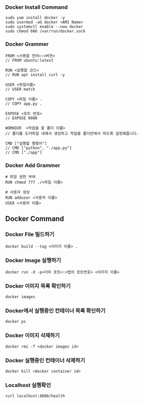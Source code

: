 ### Docker Install Command

```
sudo yum install docker -y
sudo usermod -aG docker <AMI Name>
sudo systemctl enable --now docker
sudo chmod 666 /var/run/docker.sock
```


### Docker Grammer
```
FROM <사용할 언어>:<버전>
// FROM ubuntu:latest

RUN <실행할 코드>
// RUN apt install curl -y

USER <파일이름>
// USER match

COPY <파일 이름> .
// COPY app.py .

EXPOSE <포트 번호>
// EXPOSE 8080

WORKDIR  <작업을 할 폴더 이름> 
// 폴더를 도커파일 내에서 생성하고 작업을 폴더안에서 하도록 설정해줍니다.

CMD ["실행할 명령어"]
// CMD ["python", "./app.py"]
// CMD ["./app"]
```

### Docker Add Grammer
```
# 파일 권한 부여
RUN chmod 777 ./<파일 이름>

# 사용자 생성
RUN adduser <사용자 이름>
USER <사용자 이름>
```

## Docker Command

### Docker File 빌드하기
```
docker build --tag <이미지 이름> .
```
 
### Docker Image 실행하기
```
docker run -d -p<더미 포트>:<앱의 포트번호> <이미지 이름>
```

### Docker 이미지 목록 확인하기
```
docker images
```
 
### Docker에서 실행중인 컨테이너 목록 확인하기
```
docker ps
```


### Docker 이미지 삭제하기
```
docker rmi -f <docker images id>
```

### Docker 실행중인 컨테이너 삭제하기
```
docker kill <docker container id>
```

### Localhost 실행확인
```
curl localhost:8080/health
```
```
